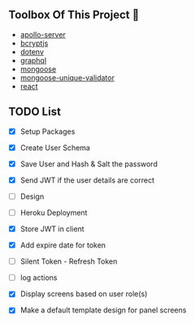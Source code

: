 
## Toolbox Of This Project 🧰 
- [apollo-server](https://github.com/apollographql/apollo-server#readme)
- [bcryptjs](https://github.com/dcodeIO/bcrypt.js#readme)
- [dotenv](https://github.com/motdotla/dotenv#readme)
- [graphql](https://github.com/graphql/graphql-js)
- [mongoose](https://github.com/Automattic/mongoose)
- [mongoose-unique-validator](https://github.com/blakehaswell/mongoose-unique-validator#readme)
- [react](https://tr.reactjs.org/)

## TODO List
- [x] Setup Packages
- [x] Create User Schema
- [x] Save User and Hash & Salt the password
- [x] Send JWT if the user details are correct
- [ ] Design
- [ ] Heroku Deployment
- [x] Store JWT in client
- [x] Add expire date for token
- [ ] Silent Token - Refresh Token
- [ ] log actions
- [x] Display screens based on user role(s)
- [x] Make a default template design for panel screens







